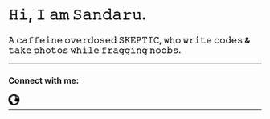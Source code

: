 # 𝙷𝚒, 𝙸 𝚊𝚖 𝚂𝚊𝚗𝚍𝚊𝚛𝚞.

### 𝙰 𝚌𝚊𝚏𝚏𝚎𝚒𝚗𝚎 𝚘𝚟𝚎𝚛𝚍𝚘𝚜𝚎𝚍 𝚂𝙺𝙴𝙿𝚃𝙸𝙲, 𝚠𝚑𝚘 𝚠𝚛𝚒𝚝𝚎 𝚌𝚘𝚍𝚎𝚜 & 𝚝𝚊𝚔𝚎 𝚙𝚑𝚘𝚝𝚘𝚜 𝚠𝚑𝚒𝚕𝚎 𝚏𝚛𝚊𝚐𝚐𝚒𝚗𝚐 𝚗𝚘𝚘𝚋𝚜.

---

### Connect with me:

[<img align="left" alt="" width="22px" src="https://raw.githubusercontent.com/iconic/open-iconic/master/svg/globe.svg" />][website]
[<img align="left" alt="" width="22px" src="https://cdn.jsdelivr.net/npm/simple-icons@v3/icons/instagram.svg" />][instagram]
[<img align="left" alt="" width="22px" src="https://cdn.jsdelivr.net/npm/simple-icons@v3/icons/facebook.svg" />][facebook]
[<img align="left" alt="" width="22px" src="https://cdn.jsdelivr.net/npm/simple-icons@v3/icons/youtube.svg" />][youtube]
[<img align="left" alt="" width="22px" src="https://cdn.jsdelivr.net/npm/simple-icons@v3/icons/twitter.svg" />][twitter]
[<img align="left" alt="" width="22px" src="https://cdn.jsdelivr.net/npm/simple-icons@v3/icons/linkedin.svg" />][linkedin]

[website]: https://sandxru.github.io
[twitter]: https://twitter.com/sandxru
[youtube]: https://www.youtube.com/channel/UCd0EMsxGiZE7v6M2nAbodyw?view_as=subscriber
[instagram]: https://instagram.com/sandxru
[linkedin]: https://linkedin.com/in/sandxru
[facebook]: https://www.facebook.com/sandxru

<br/>

---
